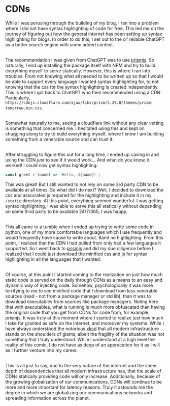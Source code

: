 
# CDNs

While I was perusing through the building of my blog, I ran into a problem where I did not have syntax
highlighting of code for free. This led me on the journey of figuring out how the general internet 
has been setting up syntax highlighting for blogs. In order to do this, I set out to the ol' reliable 
ChatGPT as a better search engine with some added context.
<br>
<br>

The recommendation I was given from ChatGPT was to use [prismjs](https://prismjs.com). So naturally, I 
end up installing the package itself with NPM and try to build everything myself to serve statically. 
However, this is where I ran into troubles. From not knowing what all needed to be written up so that
I would be able to support every language I wanted syntax highlighting for, to not knowing that the 
css for the syntax highlighting is created independently. This is where I got back to ChatGPT who 
then recommended using a CDN. Particularly, `https://cdnjs.cloudflare.com/ajax/libs/prism/1.29.0/themes/prism-tomorrow.min.css`.
<br>
<br>

Somewhat naturally to me, seeing a cloudflare link without any clear vetting is something that concerned me.
I hesitated using this and kept on chugging along to try to build everything myself, where I know I am building
something from a venerable source and can trust it. 
<br>
<br>

After struggling to figure this out for a long time, I ended up caving in and using the CDN *just* to see if
it would work... And what do you know, it worked! I could now get syntax highlighting:
```js
const greet = (name) => `Hello, ${name}!`;
```


This was great! But I still wanted to not rely on some 3rd party CDN to be available at all times. So 
what did I do next? Well, I decided to download the css and associated js required for the highlighting
and include it in my `/static` directory. At this point, everything seemed wonderful. I was getting
syntax highlighting, I was able to serve this all statically without depending on some third party
to be available 24/7/365; I was happy.
<br>
<br>

This all came to a tumble when I ended up trying to write some code in python, one of
my more comfortable languages which I use frequently and would frequently have cause to 
write about. Bam! no highlighting. From this point, I realized that the CDN I had pulled from 
only had a few languages it supported. So I went back to [prismjs](https://prismjs.com) and did my 
due diligence before I realized that I could just download the minified css and js for syntax 
highlighting in all the languages that I wanted.
<br>
<br>

Of course, at this point I started coming to the realization on just how much static code 
is served on the daily through CDNs as a means to an easy and dynamic way of injecting 
code. Somehow, psychologically it was more terrifying to me to see minified code that 
I download from less venerable sources (read - not from a package manager or std lib),
than it was to download executables from sources like package managers. Noting here that 
with executables, what is running is much more obfuscated than having the original 
code that you get from CDNs for code from, for example, prismjs. It was truly at this 
moment where I started to realize just how much I take for granted as safe on the 
internet, and moreover my systems. While I have always understood the notorious [xkcd](https://xkcd.com/2347/)
that all modern infrastructure stands on the shoulders of giants, albeit the fragility of the situation
was not something that I truly understood. While I understand at a high level the reality of this
comic, I do not have as deep of an apprecation for it as I will as I further venture into my 
career.
<br>
<br>

This is all just to say, due to the very nature of the internet and the sheer 
depth of dependencies that all modern infrastructure has, that the scale of 
CDNs statically providing code will only increase. Additionally, because of 
the growing globalization of our communications, CDNs will continue to be more 
and more important for latency reasons. Truly it astounds me the degree in which 
we are globalizing our communications networks and spreading information across
the planet.
